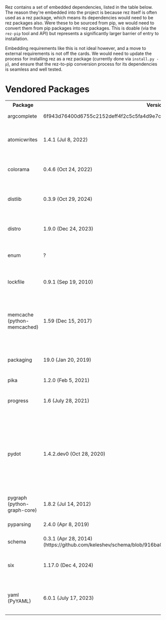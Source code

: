 
Rez contains a set of embedded dependencies, listed in the table below. The reason
they're embedded into the project is because rez itself is often used as a rez
package, which means its dependencies would need to be rez packages also. Were these
to be sourced from pip, we would need to convert them from pip packages into rez
packages. This is doable (via the `rez-pip` tool and API) but represents a
significantly larger barrier of entry to installation.

Embedding requirements like this is not ideal however, and a move to external
requirements is not off the cards. We would need to update the process for
installing rez as a rez package (currently done via `install.py -p`), and ensure
that the rez-to-pip conversion process for its dependencies is seamless and well
tested.


# Vendored Packages

<table>
<tr>
<th>Package</th>
<th>Version</th>
<th>License</th>
<th>Note</th>
</tr>

<!-- ######################################################### -->
<tr><td>
argcomplete
</td><td>
6f943d76400d6755c2152deff4f2c5c5fa4d9e7c (Jul 20, 2014)
</td><td>
Apache 2.0
</td><td>
https://github.com/kislyuk/argcomplete<br>
Our version is patched.
</td></tr>

<!-- ######################################################### -->
<tr><td>
atomicwrites
</td><td>
1.4.1 (Jul 8, 2022)
</td><td>
MIT
</td><td>
https://github.com/untitaker/python-atomicwrites<br>
No changes.<br>
Updated (April 2025) to help address py3.12 update.
</td></tr>

<!-- ######################################################### -->
<tr><td>
colorama
</td><td>
0.4.6 (Oct 24, 2022)
</td><td>
BSD 3-Clause
</td><td>
https://github.com/tartley/colorama<br>
No changes.<br>
Updated (April 2025) to help address py3.12 update.
</td></tr>

<!-- ######################################################### -->
<tr><td>
distlib
</td><td>
0.3.9 (Oct 29, 2024)
</td><td>
PYTHON SOFTWARE FOUNDATION LICENSE VERSION 2
</td><td>
https://bitbucket.org/pypa/distlib/src/master/<br>
Updated (April 2025) to help address py3.12 update.
</td></tr>

<!-- ######################################################### -->
<tr><td>
distro
</td><td>
1.9.0 (Dec 24, 2023)
</td><td>
Apache 2.0
</td><td>
https://github.com/python-distro/distro<br>
No changes.<br>
Updated (April 2025) to help address py3.12 update.
</td></tr>

<!-- ######################################################### -->
<tr><td>
enum
</td><td>
?
</td><td>
BSD
</td><td>
https://pypi.org/project/enum34/<br>
By looking at the code, it's probably enum34. If so, the latest version is
1.1.6 (May 15, 2016)
</td></tr>

<!-- ######################################################### -->
<tr><td>
lockfile
</td><td>
0.9.1 (Sep 19, 2010)
</td><td>
MIT
</td><td>
https://github.com/openstack-archive/pylockfile<br>
Deprecated project, recommends upgrading to
https://github.com/harlowja/fasteners
</td></tr>

<!-- ######################################################### -->
<tr><td>
memcache (python-memcached)
</td><td>
1.59 (Dec 15, 2017)
</td><td>
PYTHON SOFTWARE FOUNDATION LICENSE VERSION 2
</td><td>
https://github.com/linsomniac/python-memcached<br>
We could try to move to a more maintained package like pymemcache from
pinterest. NOTE: A port to redis may be a better option, people are more
familiar with it and it already has a good python client that supports conn
pooling.
</td></tr>

<!-- ######################################################### -->
<tr><td>
packaging
</td><td>
19.0 (Jan 20, 2019)
</td><td>
Duel license, Apache 2.0, BSD 2-Clause
</td><td>
https://github.com/pypa/packaging<br>
Added (July 2019) to enable PEP440 compatible versions handling.
</td></tr>

<!-- ######################################################### -->
<tr><td>
pika
</td><td>
1.2.0 (Feb 5, 2021)
</td><td>
BSD 3-Clause
</td><td>
https://github.com/pika/pika
</td></tr>


<!-- ######################################################### -->
<tr><td>
progress
</td><td>
1.6 (July 28, 2021)
</td><td>
ISC
</td><td>
https://github.com/verigak/progress<br>
No changes.<br>
Updated (April 2025) to help address py3.12 update.
</td></tr>

<!-- ######################################################### -->
<tr><td>
pydot
</td><td>
1.4.2.dev0 (Oct 28, 2020)
</td><td>
MIT
</td><td>
https://github.com/pydot/pydot<br>

* Updated (July 2019) in order to update pyparsing lib which in turn is
required by the packaging library. Updated (Aug 2019) for py3.
* Updated (Nov 2020) for finding right dot executable on Windows + Anaconda,
see [pydot/pydot#205](https://github.com/pydot/pydot/issues/205) for detail.
Also, pydot has not bumping version for a long time, log down commit change
here: a10ced4 -> 03533f3
</td></tr>

<!-- ######################################################### -->
<tr><td>
pygraph (python-graph-core)
</td><td>
1.8.2 (Jul 14, 2012)
</td><td>
MIT
</td><td>
https://github.com/pmatiello/python-graph<br>
No longer maintained, moved to https://github.com/Shoobx/python-graph
</td></tr>

<!-- ######################################################### -->
<tr><td>
pyparsing
</td><td>
2.4.0 (Apr 8, 2019)
</td><td>
MIT
</td><td>
https://github.com/pyparsing/pyparsing<br>
Updated (July 2019) along with pydot to allow for packaging lib to be used.
</td></tr>

<!-- ######################################################### -->
<tr><td>
schema
</td><td>
0.3.1 (Apr 28, 2014) (https://github.com/keleshev/schema/blob/916ba05e22b7b370b3586f97c40695e7b9e7fe33)
</td><td>
MIT
</td><td>
https://github.com/keleshev/schema<br>
Our version is patched.
</td></tr>

<!-- ######################################################### -->
<tr><td>
six
</td><td>
1.17.0 (Dec 4, 2024)
</td><td>
MIT
</td><td>
https://github.com/benjaminp/six<br>
Updated (April 2025) to help address py3.12 update.<br>
No longer needed in rez itself, but still used by other vendored modules.
</td></tr>

<!-- ######################################################### -->
<tr><td>
yaml (PyYAML)
</td><td>
6.0.1 (July 17, 2023)
</td><td>
MIT
</td><td>
https://github.com/yaml/pyyaml<br>
No changes. Bounded to 6.0.1 by current py3.7.<br>
Updated (April 2025) to help address py3.12 update.
</td></tr>

</table>
